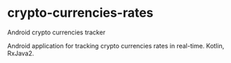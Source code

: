 # crypto-currencies-rates
Android crypto currencies tracker

Android application for tracking crypto currencies rates in real-time. Kotlin, RxJava2.

